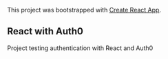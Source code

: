 This project was bootstrapped with [Create React App](https://github.com/facebook/create-react-app).

## React with Auth0

Project testing authentication with React and Auth0